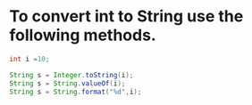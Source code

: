 # To convert int to String use the following methods.

```java
int i =10;

String s = Integer.toString(i);
String s = String.valueOf(i);
String s = String.format("%d",i);
```

